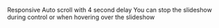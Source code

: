 
Responsive
Auto scroll with 4 second delay
You can stop the slideshow during control or when hovering over the slideshow
